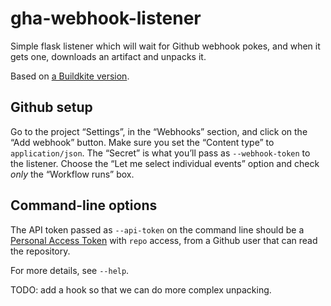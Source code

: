 # gha-webhook-listener

Simple flask listener which will wait for Github webhook pokes, and when it
gets one, downloads an artifact and unpacks it.

Based on [a Buildkite version](https://github.com/matrix-org/buildkite-webhook-listener).

## Github setup

Go to the project “Settings”, in the “Webhooks” section, and click on the “Add webhook” button.
Make sure you set the “Content type” to `application/json`.
The “Secret” is what you’ll pass as `--webhook-token` to the listener.
Choose the “Let me select individual events” option and check *only* the “Workflow runs” box.


## Command-line options

The API token passed as `--api-token` on the command line should be a 
[Personal Access Token](https://docs.github.com/en/authentication/keeping-your-account-and-data-secure/creating-a-personal-access-token) 
with `repo` access, from a Github user that can read the repository.

For more details, see `--help`.

TODO: add a hook so that we can do more complex unpacking.
